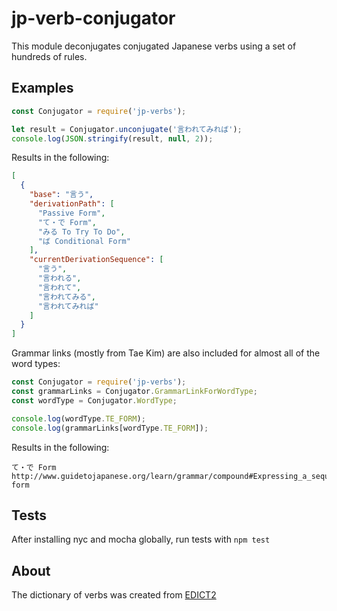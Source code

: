 # jp-verb-conjugator

This module deconjugates conjugated Japanese verbs using a set of hundreds of rules.

## Examples

```js
const Conjugator = require('jp-verbs');

let result = Conjugator.unconjugate('言われてみれば');
console.log(JSON.stringify(result, null, 2));
```

Results in the following:

```json
[
  {
    "base": "言う",
    "derivationPath": [
      "Passive Form",
      "て・で Form",
      "みる To Try To Do",
      "ば Conditional Form"
    ],
    "currentDerivationSequence": [
      "言う",
      "言われる",
      "言われて",
      "言われてみる",
      "言われてみれば"
    ]
  }
]
```

Grammar links (mostly from Tae Kim) are also included for almost all of the word types:

```js
const Conjugator = require('jp-verbs');
const grammarLinks = Conjugator.GrammarLinkForWordType;
const wordType = Conjugator.WordType;

console.log(wordType.TE_FORM);
console.log(grammarLinks[wordType.TE_FORM]);
```

Results in the following:

```
て・で Form
http://www.guidetojapanese.org/learn/grammar/compound#Expressing_a_sequence_of_verbs_with_the_te-form
```

## Tests

After installing nyc and mocha globally, run tests with ```npm test```

## About

The dictionary of verbs was created from [EDICT2](http://www.edrdg.org/jmdict/edict.html)
